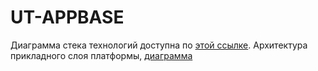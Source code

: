 # UT-APPBASE
Диаграмма стека технологий доступна по [этой ссылке](https://www.draw.io/#Hu-transnet%2FUT-APPBASE%2Ftechnology_stack%2Fdrawings%2Fapp_data_model.xml).
Архитектура прикладного слоя платформы, [диаграмма](https://www.draw.io/#Hu-transnet%2FUT-APPBASE%2Ftechnology_stack%2Fdrawings%2FTechnologyStack.xml)
